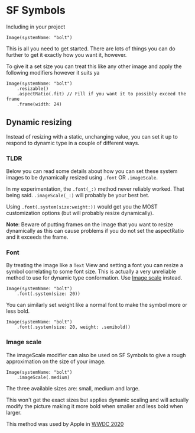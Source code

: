 # SF Symbols

Including in your project

```
Image(systemName: "bolt")
```

This is all you need to get started. There are lots of things you can do further to get it exactly how you want it, however.

To give it a set size you can treat this like any other image and apply the following modifiers however it suits ya

```
Image(systemName: "bolt")
	.resizable()
	.aspectRatio(.fit) // Fill if you want it to possibly exceed the frame
	.frame(width: 24)
``` 


## Dynamic resizing
Instead of resizing with a static, unchanging value, you can set it up to respond to dynamic type in a couple of different ways.


### TLDR
Below you can read some details about how you can set these system images to be dynamically resized using `.font` OR `.imageScale`. 

In my experimentation, the `.font(_:)` method never reliably worked. That being said. `.imageScale(_:)` will probably be your best bet.

Using `.font(.system(size:weight:))` would get you the MOST customization options (but will probably resize dynamically).

**Note**: Beware of putting frames on the image that you want to resize dynamically as this can cause problems if you do not set the aspectRatio and it exceeds the frame.

### Font
By treating the image like a `Text` View and setting a font you can resize a symbol correlating to some font size. This is actually a very unreliable method to use for dynamic type conformation. Use [Image scale](#image-scale) instead.

```
Image(systemName: "bolt")
	.font(.system(size: 20))
```

You can similarly set weight like a normal font to make the symbol more or less bold.

```
Image(systemName: "bolt")
	.font(.system(size: 20, weight: .semibold))
```


### Image scale
The imageScale modifier can also be used on SF Symbols to give a rough approximation on the size of your image. 

```
Image(systemName: "bolt")
	.imageScale(.medium)
```

The three available sizes are: small, medium and large.

This won't get the exact sizes but applies dynamic scaling and will actually modify the picture making it more bold when smaller and less bold when larger.

This method was used by Apple in [WWDC 2020](https://developer.apple.com/videos/play/wwdc2020/10207/)

